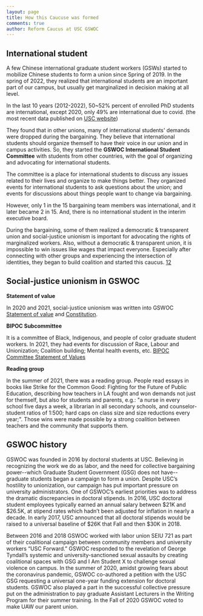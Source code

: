 ```yaml
---
layout: page
title: How this Caucuse was formed 
comments: true
author: Reform Caucus at USC GSWOC
---
```

## International student
A few Chinese international graduate student workers (GSWs) started to mobilize Chinese students to form a union since Spring of 2019. In the spring of 2022, they realized that international students are an important part of our campus, but usually get marginalized in decision making at all level.

In the last 10 years (2012-2022), 50~52% percent of enrolled PhD students are international, except 2020, only 49% are international due to covid. (the most recent data published on [USC website](https://graduateschool.usc.edu/about-us/phd-program-characteristics/))

They found that in other unions, many of international students' demands were dropped during the bargaining. They believe that international students should organize themself to have their voice in our union and in campus activities. So, they started the **GSWOC International Student Committee** with students from other countries, with the goal of organizing and advocating for international students. 

The committee is a place for international students to discuss any issues related to their lives and organize to make things better. They organized events for international students to ask questions about the union; and events for discussions about things people want to change via bargaining.

However, only 1 in the 15 bargaining team members was international, and it later became 2 in 15. And, there is no international student in the interim executive board.

During the bargaining, some of them realized a democratic & transparent union and social-justice unionism is important for advocating the rights of marginalized workers. Also, without a democratic & transparent union, it is impossible to win issues like wages that impact everyone. Especially after connecting with other groups and experiencing the intersection of identities, they began to build coalition and started this caucus. [1](https://rc-usc.github.io/2023-09-20-bargaining-update-It-is-time-for-a-change/)[2](https://www.tempestmag.org/2023/12/graduate-student-workers-at-usc-make-gains-in-first-ever-union-contract/)

## Social-justice unionism in GSWOC
**Statement of value**

In 2020 and 2021, social-justice unionism was written into GSWOC [Statement of value](https://rc-usc.github.io/2021-01-01-archive-GSWOC-statement-of-value/) and [Constitution](https://rc-usc.github.io/2020-12-01-archive-GSWOC-Constitution/).

**BIPOC Subcommittee**

It is a committee of Black, Indigenous, and people of color graduate student workers.
In 2021, they had events for discussion of Race, Labour and Unionization; Coalition building; Mental health events, etc.
[BIPOC Committee Statement of Values](https://rc-usc.github.io/2020-10-01-archive-BIPOC-statement-of-value/)

**Reading group**

In the summer of 2021, there was a reading group. People read essays in books like Strike for the Common Good: Fighting for the Future of Public Education, describing how teachers in LA fought and won demands not just for themself, but also for students and parents, e.g.: "a nurse in every school five days a week, a librarian in all secondary schools, and counselor-student ratios of 1:500; hard caps on class size and size reductions every year;". Those wins were made possible by a strong coalition between teachers and the community that supports them.

## GSWOC history
GSWOC was founded in 2016 by doctoral students at USC. Believing in recognizing the work we do as labor, and the need for collective bargaining power--which Graduate Student Government (GSG) does not have--graduate students began a campaign to form a union. Despite USC’s hostility to unionization, our campaign has put important pressure on university administrators. One of GSWOC’s earliest priorities was to address the dramatic discrepancies in doctoral stipends. In 2016, USC doctoral student employees typically earned an annual salary between $21K and $26.5K,  at stipend rates which hadn’t been adjusted for inflation in nearly a decade. In early 2017, USC announced that all doctoral stipends would be raised to a universal baseline of $26K that Fall  and then $30K in 2018.

Between 2016 and 2018 GSWOC worked with labor union SEIU 721 as part of their coalitional campaign between community members and university workers “USC Forward.” GSWOC responded to the revelation of George Tyndall’s systemic and university-sanctioned sexual assaults by creating coalitional spaces with GSG and I Am Student X to challenge sexual violence on campus. In the summer of 2020, amidst growing fears about the coronavirus pandemic, GSWOC co-authored a petition with the USC GSG requesting a universal one-year funding extension for doctoral students. GSWOC also played a part in the successful collective pressure put on the administration to pay graduate Assistant Lecturers in the Writing Program for their summer training. In the Fall of 2020 GSWOC voted to make UAW our parent union.

